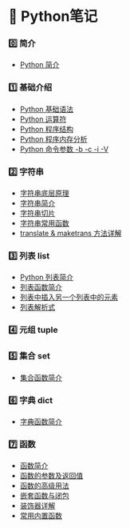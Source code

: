 # :pushpin: Python笔记

### :zero: 简介

- [Python 简介][python@0]

### :one: 基础介绍

- [Python 基础语法][python@0.1]
- [Python 运算符][python@2]
- [Python 程序结构][python@2.1]
- [Python 程序内存分析][python@2.3]
- [Python 命令参数 -b -c -i -V][python@1]
  
### :two: 字符串

- [字符串底层原理][python@3.0]
- [字符串简介][python@3]
- [字符串切片][python@4]
- [字符串常用函数][python@5]
- [translate & maketrans 方法详解][python@6]

### :three: 列表 list

- [Python 列表简介][python@2.2]
- [列表函数简介][python@7]
- [列表中插入另一个列表中的元素][python@8.0]
- [列表解析式][python@8]

### :four: 元组 tuple

### :five: 集合 set

- [集合函数简介][python@10]

### :six: 字典 dict

- [字典函数简介][python@9]
  
### :seven: 函数

- [函数简介][python@11.0]
- [函数的参数及返回值][python@11]
- [函数的高级用法][python@12]
- [嵌套函数与闭包][python@13]
- [装饰器详解][python@14]
- [常用内置函数][python@15]


[python@0]:./Python简介.md
[python@0.1]:./Python基础语法.md
[python@1]:./Python%E5%91%BD%E4%BB%A4%E5%8F%82%E6%95%B0%20-b%20-c%20-i%20-V.md
[python@2]:./Python%E8%BF%90%E7%AE%97%E7%AC%A6.md
[python@2.1]:./Python程序结构.md
[python@2.2]:./列表简介.md
[python@2.3]:./python程序内存分析.md
[python@3.0]:./Python字符串底层原理.md
[python@3]:./Python%E5%AD%97%E7%AC%A6%E4%B8%B2%E7%AE%80%E4%BB%8B.md
[python@4]:./Python%E5%AD%97%E7%AC%A6%E4%B8%B2%E5%88%87%E7%89%87.md
[python@5]:./Python%E5%AD%97%E7%AC%A6%E4%B8%B2%E5%B8%B8%E7%94%A8%E5%87%BD%E6%95%B0.md
[python@6]:./translate%20%26%20maketrans%20%E6%96%B9%E6%B3%95%E8%AF%A6%E8%A7%A3.md
[python@7]:./%E5%88%97%E8%A1%A8list.md
[python@8.0]:./列表中插入另一个列表中的元素.md
[python@8]:./%E5%88%97%E8%A1%A8%E8%A7%A3%E6%9E%90%E5%BC%8F.md
[python@9]:./%E5%AD%97%E5%85%B8dict.md
[python@10]:./%E9%9B%86%E5%90%88set.md
[python@11.0]:./函数简介.md
[python@11]:./函数的参数及返回值.md
[python@12]:./%E5%87%BD%E6%95%B0%E7%9A%84%E9%AB%98%E7%BA%A7%E7%94%A8%E6%B3%95.md
[python@13]:./%E5%B5%8C%E5%A5%97%E5%87%BD%E6%95%B0%E4%B8%8E%E9%97%AD%E5%8C%85.md
[python@14]:./%E8%A3%85%E9%A5%B0%E5%99%A8%E8%AF%A6%E8%A7%A3.md
[python@15]:./常用内置函数.md
